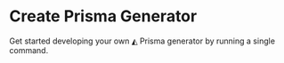 # Create Prisma Generator

Get started developing your own ◭ Prisma generator by running a single command.
